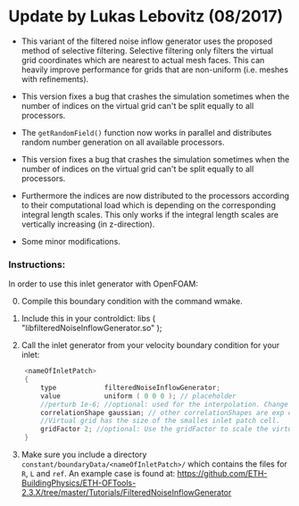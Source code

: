 # Update by Lukas Lebovitz (08/2017)

- This variant of the filtered noise inflow generator uses the proposed method of selective filtering. Selective filtering only filters the virtual grid coordinates which are nearest to actual mesh faces. This can heavily improve performance for grids that are non-uniform (i.e. meshes with refinements). 

- This version fixes a bug that crashes the simulation sometimes when the number of indices on the virtual grid can't be split equally to all processors.

- The `getRandomField()` function now works in parallel and distributes random number generation on all available processors.

- This version fixes a bug that crashes the simulation sometimes when the number of indices on the virtual grid can't be split equally to all processors.

- Furthermore the indices are now distributed to the processors according to their computational load which is depending on the corresponding integral length scales. This only works if the integral length scales are vertically increasing (in z-direction).

- Some minor modifications.

### Instructions:

In order to use this inlet generator with OpenFOAM:

0. Compile this boundary condition with the command wmake.

1. Include this in your controldict:
  libs
  (
      "libfilteredNoiseInflowGenerator.so"
  );

2. Call the inlet generator from your velocity boundary condition for your inlet:
  
```cpp
    <nameOfInletPatch>
    {
        type            filteredNoiseInflowGenerator;
        value           uniform ( 0 0 0 ); // placeholder
        //perturb 1e-6; //optional: used for the interpolation. Change this value if there are artifacts on the inlet patch
        correlationShape gaussian; // other correlationShapes are exp or doubleExp
        //Virtual grid has the size of the smalles inlet patch cell.
        gridFactor 2; //optional: Use the gridFactor to scale the virtual grid size.
    }
```

3. Make sure you include a directory `constant/boundaryData/<nameOfInletPatch>/` which contains the files for `R`, `L` and `ref`. An example case is found at: https://github.com/ETH-BuildingPhysics/ETH-OFTools-2.3.X/tree/master/Tutorials/FilteredNoiseInflowGenerator
